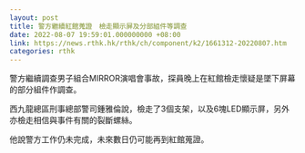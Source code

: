 ```yaml
---
layout: post
title: 警方繼續紅館蒐證　檢走顯示屏及分部組件等調查
date: 2022-08-07 19:59:01.000000000 +08:00
link: https://news.rthk.hk/rthk/ch/component/k2/1661312-20220807.htm
categories: rthk
---
```


警方繼續調查男子組合MIRROR演唱會事故，探員晚上在紅館檢走懷疑是墜下屏幕的部分組件作調查。

西九龍總區刑事總部警司鍾雅倫說，檢走了3個支架，以及6塊LED顯示屏，另外亦檢走相信與事件有關的裂斷螺絲。

他說警方工作仍未完成，未來數日仍可能再到紅館蒐證。
